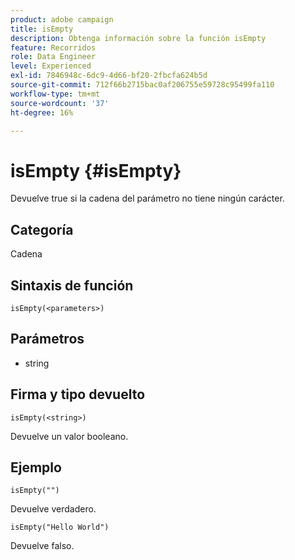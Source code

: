 ```yaml
---
product: adobe campaign
title: isEmpty
description: Obtenga información sobre la función isEmpty
feature: Recorridos
role: Data Engineer
level: Experienced
exl-id: 7846948c-6dc9-4d66-bf20-2fbcfa624b5d
source-git-commit: 712f66b2715bac0af206755e59728c95499fa110
workflow-type: tm+mt
source-wordcount: '37'
ht-degree: 16%

---
```


# isEmpty {#isEmpty}

Devuelve true si la cadena del parámetro no tiene ningún carácter.

## Categoría

Cadena

## Sintaxis de función

`isEmpty(<parameters>)`

## Parámetros

* string

## Firma y tipo devuelto

`isEmpty(<string>)`

Devuelve un valor booleano.

## Ejemplo

`isEmpty("")`

Devuelve verdadero.

`isEmpty("Hello World")`

Devuelve falso.
